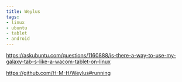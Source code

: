 ```yaml
---
title: Weylus
tags:
- linux
- ubuntu
- tablet
- android
---
```


https://askubuntu.com/questions/1160888/is-there-a-way-to-use-my-galaxy-tab-s-like-a-wacom-tablet-on-linux

https://github.com/H-M-H/Weylus#running